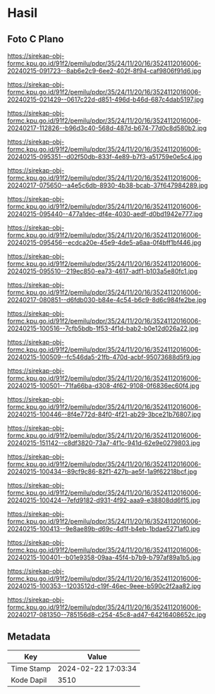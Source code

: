 # Hasil

## Foto C Plano

https://sirekap-obj-formc.kpu.go.id/91f2/pemilu/pdpr/35/24/11/20/16/3524112016006-20240215-091723--8ab6e2c9-6ee2-402f-8f94-caf9806f91d6.jpg

https://sirekap-obj-formc.kpu.go.id/91f2/pemilu/pdpr/35/24/11/20/16/3524112016006-20240215-021429--0617c22d-d851-496d-b46d-687c4dab5197.jpg

https://sirekap-obj-formc.kpu.go.id/91f2/pemilu/pdpr/35/24/11/20/16/3524112016006-20240217-112826--b96d3c40-568d-487d-b674-77d0c8d580b2.jpg

https://sirekap-obj-formc.kpu.go.id/91f2/pemilu/pdpr/35/24/11/20/16/3524112016006-20240215-095351--d02f50db-833f-4e89-b7f3-a51759e0e5c4.jpg

https://sirekap-obj-formc.kpu.go.id/91f2/pemilu/pdpr/35/24/11/20/16/3524112016006-20240217-075650--a4e5c6db-8930-4b38-bcab-37f647984289.jpg

https://sirekap-obj-formc.kpu.go.id/91f2/pemilu/pdpr/35/24/11/20/16/3524112016006-20240215-095440--477a1dec-df4e-4030-aedf-d0bd1942e777.jpg

https://sirekap-obj-formc.kpu.go.id/91f2/pemilu/pdpr/35/24/11/20/16/3524112016006-20240215-095456--ecdca20e-45e9-4de5-a6aa-0f4bff1bf446.jpg

https://sirekap-obj-formc.kpu.go.id/91f2/pemilu/pdpr/35/24/11/20/16/3524112016006-20240215-095510--219ec850-ea73-4617-adf1-b103a5e80fc1.jpg

https://sirekap-obj-formc.kpu.go.id/91f2/pemilu/pdpr/35/24/11/20/16/3524112016006-20240217-080851--d6fdb030-b84e-4c54-b6c9-8d6c984fe2be.jpg

https://sirekap-obj-formc.kpu.go.id/91f2/pemilu/pdpr/35/24/11/20/16/3524112016006-20240215-100516--7cfb5bdb-1f53-4f1d-bab2-b0e12d026a22.jpg

https://sirekap-obj-formc.kpu.go.id/91f2/pemilu/pdpr/35/24/11/20/16/3524112016006-20240215-100509--fc546da5-21fb-470d-acbf-95073688d5f9.jpg

https://sirekap-obj-formc.kpu.go.id/91f2/pemilu/pdpr/35/24/11/20/16/3524112016006-20240215-100501--71fa66ba-d308-4f62-9108-0f6836ec60f4.jpg

https://sirekap-obj-formc.kpu.go.id/91f2/pemilu/pdpr/35/24/11/20/16/3524112016006-20240215-100446--8f4e772d-84f0-4f21-ab29-3bce21b76807.jpg

https://sirekap-obj-formc.kpu.go.id/91f2/pemilu/pdpr/35/24/11/20/16/3524112016006-20240215-151142--c8df3820-73a7-4f1c-941d-62e9e0279803.jpg

https://sirekap-obj-formc.kpu.go.id/91f2/pemilu/pdpr/35/24/11/20/16/3524112016006-20240215-100434--89cf9c86-82f1-427b-ae5f-1a9f62218bcf.jpg

https://sirekap-obj-formc.kpu.go.id/91f2/pemilu/pdpr/35/24/11/20/16/3524112016006-20240215-100424--7efd9182-d931-4f92-aaa9-e38808dd6f15.jpg

https://sirekap-obj-formc.kpu.go.id/91f2/pemilu/pdpr/35/24/11/20/16/3524112016006-20240215-100413--9e8ae89b-d69c-4d1f-b4eb-1bdae5271af0.jpg

https://sirekap-obj-formc.kpu.go.id/91f2/pemilu/pdpr/35/24/11/20/16/3524112016006-20240215-100401--b01e9358-09aa-45f4-b7b9-b797af89a1b5.jpg

https://sirekap-obj-formc.kpu.go.id/91f2/pemilu/pdpr/35/24/11/20/16/3524112016006-20240215-100353--1203512d-c19f-46ec-9eee-b590c2f2aa82.jpg

https://sirekap-obj-formc.kpu.go.id/91f2/pemilu/pdpr/35/24/11/20/16/3524112016006-20240217-081350--785156d8-c254-45c8-ad47-64216408652c.jpg


## Metadata

| Key        | Value               |
| ---------- | ------------------- |
| Time Stamp | 2024-02-22 17:03:34 |
| Kode Dapil | 3510                |



